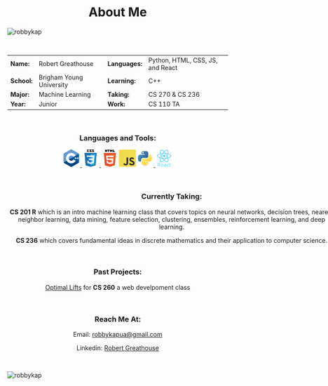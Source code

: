 <div align=center>
    <h1>About Me</h1>
    <p align="left"> <img src="https://komarev.com/ghpvc/?username=robbykap&label=Profile%20views&color=0e75b6&style=flat" alt="robbykap" /> </p>
    </br>
    <div>   
        <table>
            <tbody>
                <tr>
                    <td><b><span align=left>Name:</span></b></td>
                    <td><span align=left>Robert Greathouse</span></td>
                    <td><b><span align=left>Languages:</span></b></td>
                    <td><span align=left>Python, HTML, CSS, JS, and React</span></td>
                </tr>
                <tr>
                    <td><b><span align=left>School:</span></b></td>
                    <td><span align=left>Brigham Young University</span></td>
                    <td><b><span align=left>Learning:</span></b></td>
                    <td><span align=left>C++</span></td>
                </tr>
                <tr>
                    <td><b><span align=left>Major:</span></b></td>
                    <td><span align=left>Machine Learning</span></td>
                    <td><b><span align=left>Taking:</span></b></td>
                    <td><span align=left>CS 270 & CS 236</span></td>
                </tr>
                <tr>
                    <td><b><span align=left>Year:</span></b></td>
                    <td><span align=left>Junior</span></td>
                    <td><b><span align=left>Work:</span></b></td>
                    <td><span align=left>CS 110 TA</span></td>
                </tr>
            </tbody>
        </table>
    </div>
    </br>
    <div>
        <h3>Languages and Tools:</h3>
        <p><a href="https://www.w3schools.com/cpp/" target="_blank" rel="noreferrer"> <img src="https://raw.githubusercontent.com/devicons/devicon/master/icons/cplusplus/cplusplus-original.svg" alt="cplusplus" width="40" height="40"/></a><a href="https://www.w3schools.com/css/" target="_blank" rel="noreferrer"> <img src="https://raw.githubusercontent.com/devicons/devicon/master/icons/css3/css3-original-wordmark.svg" alt="css3" width="40" height="40"/> </a><a href="https://www.w3.org/html/" target="_blank" rel="noreferrer"> <img src="https://raw.githubusercontent.com/devicons/devicon/master/icons/html5/html5-original-wordmark.svg" alt="html5" width="40" height="40"/></a><a href="https://developer.mozilla.org/en-US/docs/Web/JavaScript" target="_blank" rel="noreferrer"><img src="https://raw.githubusercontent.com/devicons/devicon/master/icons/javascript/javascript-original.svg" alt="javascript" width="40" height="40"/></a><a href="https://www.python.org" target="_blank" rel="noreferrer"><img src="https://raw.githubusercontent.com/devicons/devicon/master/icons/python/python-original.svg" alt="python" width="40" height="40"/> </a><a href="https://reactjs.org/" target="_blank" rel="noreferrer"><img src="https://raw.githubusercontent.com/devicons/devicon/master/icons/react/react-original-wordmark.svg" alt="react" width="40" height="40"/></a></p>
    </div>
    <div style="width:750px">
    </br>
        <h3 >Currently Taking:</h3>
        <p><b>CS 201 R</b> which is an intro machine learning class that covers topics on
        neural networks, decision trees, nearest neighbor learning, data mining, feature selection, clustering, ensembles, reinforcement learning, and deep learning.</p>
        <p><b>CS 236</b> which covers fundamental ideas in discrete mathematics and their application to computer science.</p>
    </div>
    <div>
    </br>
        <h3 >Past Projects:</h3>
        <p><a href="https://github.com/robbykap/CS260">Optimal Lifts</a> for <b>CS 260</b> a web develpoment class</p>
    </div>
    </br>
    <div>
        <h3>Reach Me At:</h3>
        <p>Email: <a href="mailto: robbykapua@gmail.com">robbykapua@gmail.com</a></p>
        <p>Linkedin: <a href="https://www.linkedin.com/in/robert-greathouse-19ba24161/">Robert Greathouse</a></p>
    </div>
    </br>
    <div>
        <p><img align=left src="https://github-readme-stats.vercel.app/api/top-langs?username=robbykap&show_icons=true&locale=en&layout=compact" alt="robbykap" /></p>
    </div>
</div>







